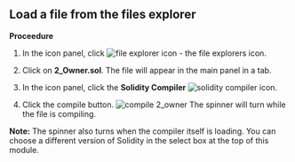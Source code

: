 ## Load a file from the files explorer
**Proceedure**

1. In the icon panel, click ![file explorer icon](https://github.com/ethereum/remix-workshops/blob/basics7/Basics/2_Load_and_compile/images/files1.png?raw=true "file explorer icon") - the file explorers icon.

5. Click on **2_Owner.sol**.  The file will appear in the main panel in a tab.

7. In the icon panel, click the **Solidity Compiler** ![solidity compiler icon](https://github.com/ethereum/remix-workshops/blob/basics7/Basics/2_Load_and_compile/images/solidity1.png?raw=true "solidity compiler icon").

8. Click the compile button. 
![compile 2_owner](https://github.com/ethereum/remix-workshops/blob/basics7/Basics/2_Load_and_compile/images/compile2owner.png?raw=true "compile 2_Owner") 
The spinner will turn while the file is compiling.  

**Note:** The spinner also turns when the compiler itself is loading.  You can choose a different version of Solidity in the select box at the top of this module.
